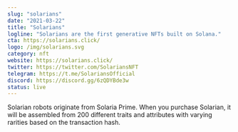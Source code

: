 ```yaml
---
slug: "solarians"
date: "2021-03-22"
title: "Solarians"
logline: "Solarians are the first generative NFTs built on Solana."
cta: https://solarians.click/
logo: /img/solarians.svg
category: nft
website: https://solarians.click/
twitter: https://twitter.com/SolariansNFT
telegram: https://t.me/SolariansOfficial
discord: https://discord.gg/6zQDYBde3w
status: live
---
```


Solarian robots originate from Solaria Prime. When you purchase Solarian, it will be assembled from 200 different traits and attributes with varying rarities based on the transaction hash.
